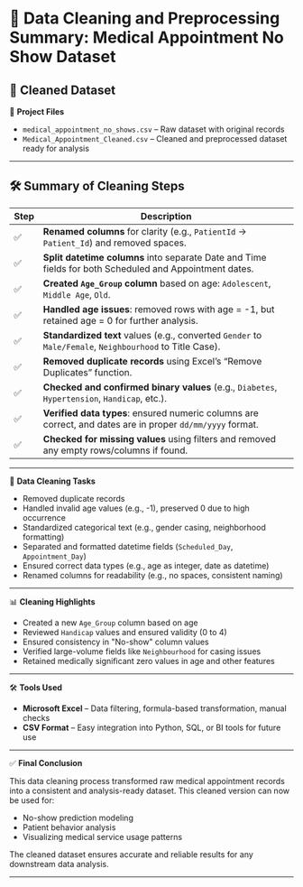 # 🧹 Data Cleaning and Preprocessing Summary: Medical Appointment No Show Dataset

## 📂 Cleaned Dataset

📂 **Project Files**

- `medical_appointment_no_shows.csv` – Raw dataset with original records  
- `Medical_Appointment_Cleaned.csv` – Cleaned and preprocessed dataset ready for analysis  

---

## 🛠️ Summary of Cleaning Steps

| Step | Description |
|------|-------------|
| ✅ | **Renamed columns** for clarity (e.g., `PatientId` → `Patient_Id`) and removed spaces. |
| ✅ | **Split datetime columns** into separate Date and Time fields for both Scheduled and Appointment dates. |
| ✅ | **Created `Age_Group` column** based on age: `Adolescent`, `Middle Age`, `Old`. |
| ✅ | **Handled age issues**: removed rows with age = -1, but retained age = 0 for further analysis. |
| ✅ | **Standardized text** values (e.g., converted `Gender` to `Male/Female`, `Neighbourhood` to Title Case). |
| ✅ | **Removed duplicate records** using Excel’s “Remove Duplicates” function. |
| ✅ | **Checked and confirmed binary values** (e.g., `Diabetes`, `Hypertension`, `Handicap`, etc.). |
| ✅ | **Verified data types**: ensured numeric columns are correct, and dates are in proper `dd/mm/yyyy` format. |
| ✅ | **Checked for missing values** using filters and removed any empty rows/columns if found. |

---

🧼 **Data Cleaning Tasks**

- Removed duplicate records  
- Handled invalid age values (e.g., -1), preserved 0 due to high occurrence  
- Standardized categorical text (e.g., gender casing, neighborhood formatting)  
- Separated and formatted datetime fields (`Scheduled_Day`, `Appointment_Day`)  
- Ensured correct data types (e.g., age as integer, date as datetime)  
- Renamed columns for readability (e.g., no spaces, consistent naming)  

---

📊 **Cleaning Highlights**

- Created a new `Age_Group` column based on age  
- Reviewed `Handicap` values and ensured validity (0 to 4)  
- Ensured consistency in "No-show" column values  
- Verified large-volume fields like `Neighbourhood` for casing issues  
- Retained medically significant zero values in age and other features  

---

🛠 **Tools Used**

- **Microsoft Excel** – Data filtering, formula-based transformation, manual checks  
- **CSV Format** – Easy integration into Python, SQL, or BI tools for future use  

---

✅ **Final Conclusion**

This data cleaning process transformed raw medical appointment records into a consistent and analysis-ready dataset. This cleaned version can now be used for:

- No-show prediction modeling  
- Patient behavior analysis  
- Visualizing medical service usage patterns  

The cleaned dataset ensures accurate and reliable results for any downstream data analysis.

---










